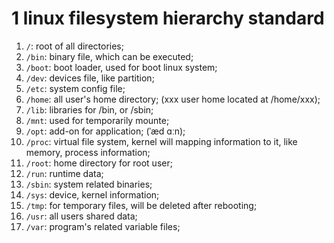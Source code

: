 # 1 linux filesystem hierarchy standard

1. `/`: root of all directories;
1. `/bin`: binary file, which can be executed;
1. `/boot`: boot loader, used for boot linux system;
1. `/dev`: devices file, like partition;
1. `/etc`: system config file;
1. `/home`: all user's home directory; (xxx user home located at /home/xxx);
1. `/lib`: libraries for /bin, or /sbin;
1. `/mnt`: used for temporarily mounte;
1. `/opt`: add-on for application; (ˈæd ɑːn);
1. `/proc`: virtual file system, kernel will mapping information to it, like memory, process information;
1. `/root`: home directory for root user;
1. `/run`: runtime data;
1. `/sbin`: system related binaries;
1. `/sys`: device, kernel information;
1. `/tmp`: for temporary files, will be deleted after rebooting;
1. `/usr`: all users shared data;
1. `/var`: program's related variable files;
